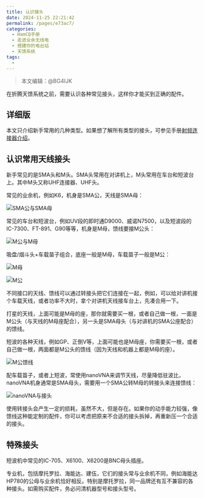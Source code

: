 ```yaml
---
title: 认识接头
date: 2024-11-25 22:21:42
permalink: /pages/e73ac7/
categories:
  - HamCQ手册
  - 走进业余无线电
  - 搭建你的电台站
  - 天馈系统
tags:
  - 
---
```


> 本文编辑：@BG4IJK

在折腾天馈系统之前，需要认识各种常见接头，这样你才能买到正确的配件。

## 详细版

本文只介绍新手常用的几种类型。如果想了解所有类型的接头，可参见手册[射频连接器介绍](/pages/47edd6e/)。

## 认识常用天线接头

新手常见的是SMA头和M头。SMA头常用在对讲机上，M头常用在车台和短波台上。其中M头又称UHF连接器、UHF头。

常见的业余机，例如K6，机身是SMA公，天线是SMA母：

![SMA公与SMA母](/img/0203/04_01_1_sma.jpg)

常见的车台和短波台，例如UV段的即时通D9000、威诺N7500，以及短波段的IC-7300、FT-891、G90等等，机身是M母，馈线要接M公头：

![M公与M母](/img/0203/04_01_2_m.jpg)

吸盘/烟斗头+车载苗子组合，底座一般是M母，车载苗子一般是M公：

![M母](/img/0203/04_01_3_m-f.jpg)

![M公](/img/0203/04_01_4_m-m.jpg)

不同接口的天线、馈线可以通过转接头把它们连接在一起，例如，可以给对讲机接个车载天线，或者功率不大时，拿个对讲机天线接车台上，先凑合用一下。

打星的天线，上面可能是M母的座，那你就需要买一根，或者自己做一根，一面是M公头（与天线的M母座配合），另一头是SMA母头（与对讲机的SMA公座配合）的馈线。

短波的各种天线，例如GP、正倒V等，上面可能也是M母座，你需要买一根，或者自己做一根，两面都是M公头的馈线（因为天线和机器上都是M母的座）。

![M公馈线](/img/0203/04_01_5_mmm.jpg)

配车载苗子，或者上短波，常使用nanoVNA来调节天线，尽量降低驻波比，nanoVNA机身通常是SMA母头，需要用一个SMA公转M母的转接头来连接馈线：

![nanoVNA与接头](/img/0203/04_01_6_nanovna.jpg)

使用转接头会产生一定的损耗，虽然不大，但是存在。如果你的动手能力较强，像馈线这种能定制的配件，你可以考虑把原来不合适的接头拆掉，再重新压一个合适的接头。

## 特殊接头

短波机中常见的IC-705、X6100、X6200是BNC母头插座。

专业机，包括摩托罗拉、海能达、建伍，它们的接头常与业余机不同，例如海能达HP780的公母与业余机恰好相反。特别是摩托罗拉，同一品牌还有互不兼容的各种接头。如需购买配件，务必问清机器型号和接头型号。

